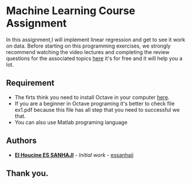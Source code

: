 # Machine Learning Course Assignment

In this assignment,I will implement linear regression and get to see it work on data. 
Before starting on this programming exercises, we strongly recommend watching the video lectures and completing the review questions for the associated topics [here](https://www.coursera.org/learn/machine-learning) it's for free and it will help you a lot.


## Requirement

- The firts think you need to install Octave in your computer [here](https://www.gnu.org/software/octave/download.html).
- If you are a beginner in Octave programing it's better to check file ex1.pdf because this file has all step that you need to successful we that.
- You can also use Matlab programing language


## Authors
* **[El Houcine ES SANHAJI](https://essanhaji.github.io)** - *Initial work* - [essanhaji](https://github.com/essanhaji)



## Thank you.
